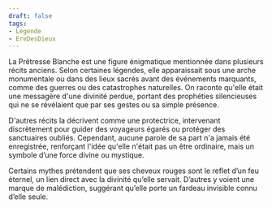 ```yaml
---
draft: false
tags:
- Legende
- EreDesDieux
---
```


La Prêtresse Blanche est une figure énigmatique mentionnée dans plusieurs récits anciens. Selon certaines légendes, elle apparaissait sous une arche monumentale ou dans des lieux sacrés avant des événements marquants, comme des guerres ou des catastrophes naturelles. On raconte qu'elle était une messagère d'une divinité perdue, portant des prophéties silencieuses qui ne se révélaient que par ses gestes ou sa simple présence.

D'autres récits la décrivent comme une protectrice, intervenant discrètement pour guider des voyageurs égarés ou protéger des sanctuaires oubliés. Cependant, aucune parole de sa part n'a jamais été enregistrée, renforçant l'idée qu'elle n'était pas un être ordinaire, mais un symbole d’une force divine ou mystique.

Certains mythes prétendent que ses cheveux rouges sont le reflet d’un feu éternel, un lien direct avec la divinité qu’elle servait. D’autres y voient une marque de malédiction, suggérant qu’elle porte un fardeau invisible connu d’elle seule.